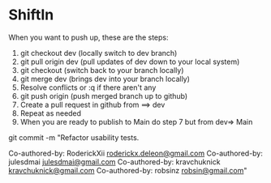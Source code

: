 # ShiftIn

When you want to push up, these are the steps:
1. git checkout dev (locally switch to dev branch)
2. git pull origin dev (pull updates of dev down to your local system)
3. git checkout <your branch> (switch back to your branch locally)
4. git merge dev (brings dev into your branch locally)
5. Resolve conflicts or :q if there aren't any 
6. git push origin <your branch> (push merged branch up to github)
7. Create a pull request in github from <your branch> ==> dev
8. Repeat as needed 
9. When you are ready to publish to Main do step 7 but from dev=> Main


git commit -m "Refactor usability tests.
>
>
Co-authored-by: RoderickXii <roderickx.deleon@gmail.com>
Co-authored-by: julesdmai <julesdmai@gmail.com>
Co-authored-by: kravchuknick <kravchuknick@gmail.com>
Co-authored-by: robsinz <robsin@gmail.com>"